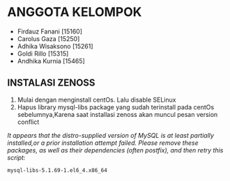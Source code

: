 # ANGGOTA KELOMPOK
- Firdauz Fanani [15160]
- Carolus Gaza [15250]
- Adhika Wisaksono [15261]
- Goldi Rillo [15315]
- Andhika Kurnia [15465]

## INSTALASI ZENOSS

1. Mulai dengan menginstall centOs. Lalu disable SELinux
2. Hapus library mysql-libs package yang sudah terinstall pada centOs sebelumnya,Karena saat installasi zenoss akan muncul pesan version conflict

*It appears that the distro-supplied version of MySQL is at least partially installed,or a prior installation attempt failed.*
*Please remove these packages, as well as their dependencies (often postfix), and then retry this script:*

`mysql-libs-5.1.69-1.el6_4.x86_64`
